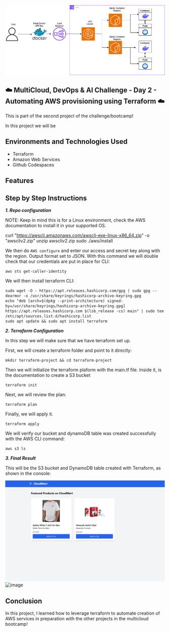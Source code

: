 <p align="center">
  <img src="assets/diagram.png" 
</p>
  
## ☁️ MultiCloud, DevOps & AI Challenge - Day 2 - Automating AWS provisioning using Terraform  ☁️

This is part of the second project of the challenge/bootcamp! 

In this project we will be 


<h2>Environments and Technologies Used</h2>

  - Terraform
  - Amazon Web Services
  - Github Codespaces

  
  
<h2>Features</h2>  





<h2>Step by Step Instructions</h2>

***1. Repo configuration***


NOTE: Keep in mind this is for a Linux environment, check the AWS documentation to install it in your supported OS.


   curl "https://awscli.amazonaws.com/awscli-exe-linux-x86_64.zip" -o "awscliv2.zip"
unzip awscliv2.zip
sudo ./aws/install


We then do `AWS configure` and enter our access and secret key along with the region. Output format set to JSON. With this command we will double check that our credentials are put in place for CLI:

```
aws sts get-caller-identity
```

We will then install terraform CLI:

```
sudo wget -O - https://apt.releases.hashicorp.com/gpg | sudo gpg --dearmor -o /usr/share/keyrings/hashicorp-archive-keyring.gpg
echo "deb [arch=$(dpkg --print-architecture) signed-by=/usr/share/keyrings/hashicorp-archive-keyring.gpg] https://apt.releases.hashicorp.com $(lsb_release -cs) main" | sudo tee /etc/apt/sources.list.d/hashicorp.list
sudo apt update && sudo apt install terraform
```


***2. Terraform Configuration***

In this step we will make sure that we have terraform set up.

First, we will create a terraform folder and point to it directly:

```
mkdir terraform-project && cd terraform-project
```

Then we will initialize the terraform plaform with the main.tf file. Inside it, is the documentation to create a S3 bucket

```
terraform init
```

Next, we will review the plan:

```
terraform plan
```

Finally, we will apply it.

```
terraform apply
```

We will verify our bucket and dynamoDB table was created successfully with the AWS CLI command:

```
aws s3 ls

```

***3. Final Result***

This will be the S3 bucket and DynamoDB table created with Terraform, as shown in the console:

![image](/assets/image1.png)
![image](/assets/image2.png)

<h2>Conclusion</h2>

In this project, I learned how to leverage terraform to automate creation of AWS services in preparation with the other projects in the multicloud bootcamp!
